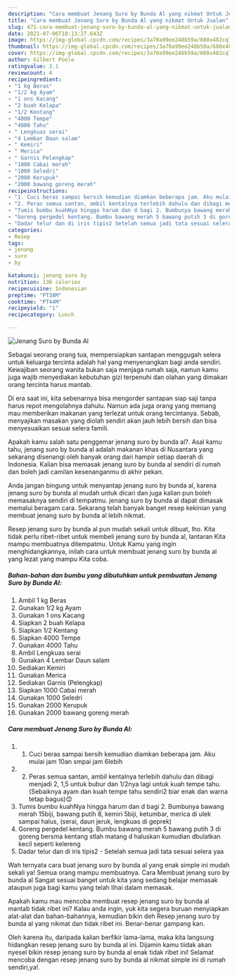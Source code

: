 ```yaml
---
description: "Cara membuat Jenang Suro by Bunda Al yang nikmat Untuk Jualan"
title: "Cara membuat Jenang Suro by Bunda Al yang nikmat Untuk Jualan"
slug: 471-cara-membuat-jenang-suro-by-bunda-al-yang-nikmat-untuk-jualan
date: 2021-07-06T18:13:27.643Z
image: https://img-global.cpcdn.com/recipes/3a70a99ee248b59a/680x482cq70/jenang-suro-by-bunda-al-foto-resep-utama.jpg
thumbnail: https://img-global.cpcdn.com/recipes/3a70a99ee248b59a/680x482cq70/jenang-suro-by-bunda-al-foto-resep-utama.jpg
cover: https://img-global.cpcdn.com/recipes/3a70a99ee248b59a/680x482cq70/jenang-suro-by-bunda-al-foto-resep-utama.jpg
author: Gilbert Poole
ratingvalue: 3.1
reviewcount: 4
recipeingredient:
- "1 kg Beras"
- "1/2 kg Ayam"
- "1 ons Kacang"
- "2 buah Kelapa"
- "1/2 Kentang"
- "4000 Tempe"
- "4000 Tahu"
- " Lengkuas serai"
- "4 Lembar Daun salam"
- " Kemiri"
- " Merica"
- " Garnis Pelengkap"
- "1000 Cabai merah"
- "1000 Seledri"
- "2000 Kerupuk"
- "2000 bawang goreng merah"
recipeinstructions:
- "1. Cuci beras sampai bersih kemudian diamkan beberapa jam. Aku mulai jam 10an smpai jam 6lebih"
- "2. Peras semua santan, ambil kentalnya terlebih dahulu dan dibagi menjadi 2, 1,5 untuk bubur dan 1/2nya lagi untuk kuah tempe tahu. (Sebaiknya ayam dan kuah tempe tahu sendiri2 biar enak dan warna tetap bagus)😊"
- "Tumis bumbu kuahNya hingga harum dan d bagi 2. Bumbunya bawang merah 15biji, bawang putih 8, kemiri 5biji, ketumbar, merica di ulek sampai halus, (serai, daun jeruk, lengkuas di geprek)"
- "Goreng pergedel kentang. Bumbu bawang merah 5 bawang putih 3 di goreng bersma kentang stlah matang d haluskan kumudian dbulatkan kecil seperti kelereng"
- "Dadar telur dan di iris tipis2 Setelah semua jadi tata sesuai selera yaa"
categories:
- Resep
tags:
- jenang
- suro
- by

katakunci: jenang suro by 
nutrition: 136 calories
recipecuisine: Indonesian
preptime: "PT38M"
cooktime: "PT44M"
recipeyield: "1"
recipecategory: Lunch

---
```



![Jenang Suro by Bunda Al](https://img-global.cpcdn.com/recipes/3a70a99ee248b59a/680x482cq70/jenang-suro-by-bunda-al-foto-resep-utama.jpg)

Sebagai seorang orang tua, mempersiapkan santapan menggugah selera untuk keluarga tercinta adalah hal yang menyenangkan bagi anda sendiri. Kewajiban seorang  wanita bukan saja menjaga rumah saja, namun kamu juga wajib menyediakan kebutuhan gizi terpenuhi dan olahan yang dimakan orang tercinta harus mantab.

Di era  saat ini, kita sebenarnya bisa mengorder santapan siap saji tanpa harus repot mengolahnya dahulu. Namun ada juga orang yang memang mau memberikan makanan yang terlezat untuk orang tercintanya. Sebab, menyajikan masakan yang diolah sendiri akan jauh lebih bersih dan bisa menyesuaikan sesuai selera famili. 



Apakah kamu salah satu penggemar jenang suro by bunda al?. Asal kamu tahu, jenang suro by bunda al adalah makanan khas di Nusantara yang sekarang disenangi oleh banyak orang dari hampir setiap daerah di Indonesia. Kalian bisa memasak jenang suro by bunda al sendiri di rumah dan boleh jadi camilan kesenanganmu di akhir pekan.

Anda jangan bingung untuk menyantap jenang suro by bunda al, karena jenang suro by bunda al mudah untuk dicari dan juga kalian pun boleh memasaknya sendiri di tempatmu. jenang suro by bunda al dapat dimasak memalui beragam cara. Sekarang telah banyak banget resep kekinian yang membuat jenang suro by bunda al lebih nikmat.

Resep jenang suro by bunda al pun mudah sekali untuk dibuat, lho. Kita tidak perlu ribet-ribet untuk membeli jenang suro by bunda al, lantaran Kita mampu membuatnya ditempatmu. Untuk Kamu yang ingin menghidangkannya, inilah cara untuk membuat jenang suro by bunda al yang lezat yang mampu Kita coba.

<!--inarticleads1-->

##### Bahan-bahan dan bumbu yang dibutuhkan untuk pembuatan Jenang Suro by Bunda Al:

1. Ambil 1 kg Beras
1. Gunakan 1/2 kg Ayam
1. Gunakan 1 ons Kacang
1. Siapkan 2 buah Kelapa
1. Siapkan 1/2 Kentang
1. Siapkan 4000 Tempe
1. Gunakan 4000 Tahu
1. Ambil  Lengkuas serai
1. Gunakan 4 Lembar Daun salam
1. Sediakan  Kemiri
1. Gunakan  Merica
1. Sediakan  Garnis (Pelengkap)
1. Siapkan 1000 Cabai merah
1. Gunakan 1000 Seledri
1. Gunakan 2000 Kerupuk
1. Gunakan 2000 bawang goreng merah




<!--inarticleads2-->

##### Cara membuat Jenang Suro by Bunda Al:

1. 1. Cuci beras sampai bersih kemudian diamkan beberapa jam. Aku mulai jam 10an smpai jam 6lebih
1. 2. Peras semua santan, ambil kentalnya terlebih dahulu dan dibagi menjadi 2, 1,5 untuk bubur dan 1/2nya lagi untuk kuah tempe tahu. (Sebaiknya ayam dan kuah tempe tahu sendiri2 biar enak dan warna tetap bagus)😊
1. Tumis bumbu kuahNya hingga harum dan d bagi 2. Bumbunya bawang merah 15biji, bawang putih 8, kemiri 5biji, ketumbar, merica di ulek sampai halus, (serai, daun jeruk, lengkuas di geprek)
1. Goreng pergedel kentang. Bumbu bawang merah 5 bawang putih 3 di goreng bersma kentang stlah matang d haluskan kumudian dbulatkan kecil seperti kelereng
1. Dadar telur dan di iris tipis2 - Setelah semua jadi tata sesuai selera yaa




Wah ternyata cara buat jenang suro by bunda al yang enak simple ini mudah sekali ya! Semua orang mampu membuatnya. Cara Membuat jenang suro by bunda al Sangat sesuai banget untuk kita yang sedang belajar memasak ataupun juga bagi kamu yang telah lihai dalam memasak.

Apakah kamu mau mencoba membuat resep jenang suro by bunda al mantab tidak ribet ini? Kalau anda ingin, yuk kita segera buruan menyiapkan alat-alat dan bahan-bahannya, kemudian bikin deh Resep jenang suro by bunda al yang nikmat dan tidak ribet ini. Benar-benar gampang kan. 

Oleh karena itu, daripada kalian berfikir lama-lama, maka kita langsung hidangkan resep jenang suro by bunda al ini. Dijamin kamu tiidak akan nyesel bikin resep jenang suro by bunda al enak tidak ribet ini! Selamat mencoba dengan resep jenang suro by bunda al nikmat simple ini di rumah sendiri,ya!.

